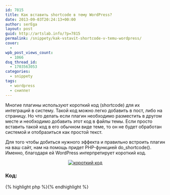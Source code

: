 ```yaml
---
id: 7815
title: Как вставить shortcode в тему WordPress?
date: 2013-09-03T20:24:13+00:00
author: serEga
layout: post
guid: http://artslab.info/?p=7815
permalink: /snippety/kak-vstavit-shortcode-v-temu-wordpress/
cover:
  -
wpb_post_views_count:
  - 1066
dsq_thread_id:
  - 1703563053
categories:
  - snippety
tags:
  - wordpress
  - сниппет
---
```

Многие плагины используют короткий код (shortcode) для их интеграций в систему. Такой код можно легко добавить в пост, либо на страницу. Но что делать если плагин необходимо разместить в другом месте и необходимо добавить этот код в файлы темы. Если просто вставить такой код в его обычном виде теме, то он не будет обработан системой и отобразиться как простой текст.

<!--more-->

Для того чтобы добиться нужного эффекта и правильно встроить плагин на ваш сайт, нам на помощь придет PHP-функцией do_shortcode(). Именно, благодаря ей WordPress интерпретирует короткий код.

<center>
  <a href="{{site.img_cdn}}/shortcode_v_wp.png"><img src="{{site.img_cdn}}/shortcode_v_wp-300x86.png" alt="короткий код" class="aligncenter size-medium wp-image-7816" srcset="{{site.img_cdn}}/shortcode_v_wp-300x86.png 300w, {{site.img_cdn}}/shortcode_v_wp.png 622w" sizes="(max-width: 300px) 100vw, 300px" /></a>
</center>

### Код:

{% highlight php %}<?php echo do\_shortcode("[your\_shortcode]"); ?>{% endhighlight %}